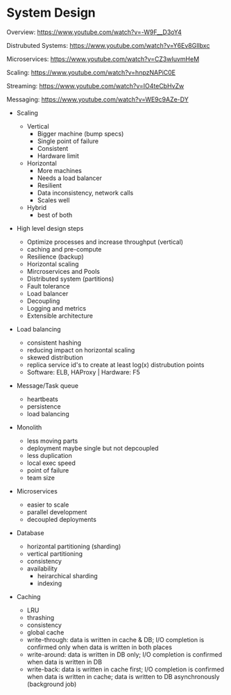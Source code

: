 
# System Design

 Overview:
 https://www.youtube.com/watch?v=-W9F__D3oY4

 Distrubuted Systems:
 https://www.youtube.com/watch?v=Y6Ev8GIlbxc
  
 Microservices:
 https://www.youtube.com/watch?v=CZ3wIuvmHeM
 
 Scaling:
 https://www.youtube.com/watch?v=hnpzNAPiC0E
 
 Streaming:
 https://www.youtube.com/watch?v=IO4teCbHvZw
 
 Messaging:
 https://www.youtube.com/watch?v=WE9c9AZe-DY


- Scaling
  - Vertical
    - Bigger machine (bump specs)
    - Single point of failure
    - Consistent
    - Hardware limit
  - Horizontal
    - More machines
    - Needs a load balancer
    - Resilient
    - Data inconsistency, network calls
    - Scales well
  - Hybrid
    - best of both
 
 - High level design steps
    - Optimize processes and increase throughput (vertical)
    - caching and pre-compute
    - Resilience (backup)
    - Horizontal scaling
    - Mircroservices and Pools
    - Distributed system (partitions)
    - Fault tolerance
    - Load balancer
    - Decoupling
    - Logging and metrics
    - Extensible architecture
  
  - Load balancing
    - consistent hashing 
    - reducing impact on horizontal scaling
    - skewed distribution
    - replica service id's to create at least log(x) distrubution points
    - Software: ELB, HAProxy | Hardware: F5

- Message/Task queue
  - heartbeats
  - persistence
  - load balancing

- Monolith
  - less moving parts
  - deployment maybe single but not depcoupled
  - less duplication
  - local exec speed
  - point of failure
  - team size
  
- Microservices
  - easier to scale
  - parallel development
  - decoupled deployments
  
- Database
  - horizontal partitioning (sharding)
  - vertical partitioning
  - consistency
  - availability
    - heirarchical sharding
    - indexing

- Caching
  - LRU
  - thrashing
  - consistency
  - global cache
  - write-through: data is written in cache & DB; I/O completion is confirmed only when data is written in both places
  - write-around: data is written in DB only; I/O completion is confirmed when data is written in DB
  - write-back: data is written in cache first; I/O completion is confirmed when data is written in cache; data is written to DB asynchronously (background job)
 

  
  
  
 
